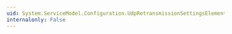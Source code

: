 ```yaml
---
uid: System.ServiceModel.Configuration.UdpRetransmissionSettingsElement
internalonly: False
---
```


